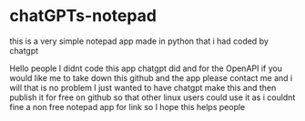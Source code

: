 # chatGPTs-notepad
this is a very simple notepad app made in python that i had coded by chatgpt


Hello people I didnt code this app chatgpt did and for the OpenAPI if you would like me to take down this github and the app please contact me and i will that is no problem I just wanted to have chatgpt make this and then publish it for free on github so that other linux users could use it as i couldnt fine a non free notepad app for link so I hope this helps people
